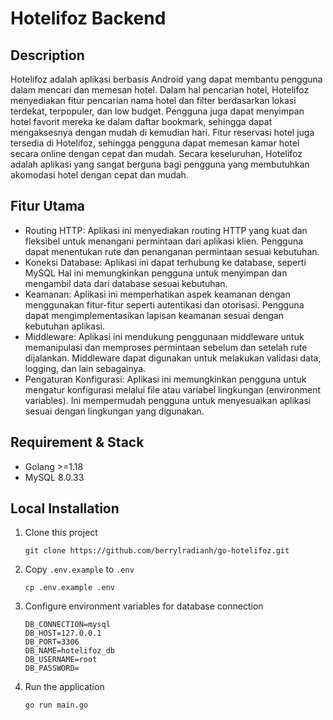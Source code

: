 # Hotelifoz Backend

## Description
Hotelifoz adalah aplikasi berbasis Android yang dapat membantu pengguna dalam mencari dan memesan hotel. Dalam hal pencarian hotel, Hotelifoz menyediakan fitur pencarian nama hotel dan filter berdasarkan lokasi terdekat, terpopuler, dan low budget. Pengguna juga dapat menyimpan hotel favorit mereka ke dalam daftar bookmark, sehingga dapat mengaksesnya dengan mudah di kemudian hari. Fitur reservasi hotel juga tersedia di Hotelifoz, sehingga pengguna dapat memesan kamar hotel secara online dengan cepat dan mudah. Secara keseluruhan, Hotelifoz adalah aplikasi yang sangat berguna bagi pengguna yang membutuhkan akomodasi hotel dengan cepat dan mudah.

## Fitur Utama

-   Routing HTTP: Aplikasi ini menyediakan routing HTTP yang kuat dan fleksibel untuk menangani permintaan dari aplikasi klien. Pengguna dapat menentukan rute dan penanganan permintaan sesuai kebutuhan.
-   Koneksi Database: Aplikasi ini dapat terhubung ke database, seperti MySQL Hal ini memungkinkan pengguna untuk menyimpan dan mengambil data dari database sesuai kebutuhan.
-   Keamanan: Aplikasi ini memperhatikan aspek keamanan dengan menggunakan fitur-fitur seperti autentikasi dan otorisasi. Pengguna dapat mengimplementasikan lapisan keamanan sesuai dengan kebutuhan aplikasi.
-   Middleware: Aplikasi ini mendukung penggunaan middleware untuk memanipulasi dan memproses permintaan sebelum dan setelah rute dijalankan. Middleware dapat digunakan untuk melakukan validasi data, logging, dan lain sebagainya.
-   Pengaturan Konfigurasi: Aplikasi ini memungkinkan pengguna untuk mengatur konfigurasi melalui file atau variabel lingkungan (environment variables). Ini mempermudah pengguna untuk menyesuaikan aplikasi sesuai dengan lingkungan yang digunakan.

## Requirement & Stack

-   Golang >=1.18
-   MySQL 8.0.33

## Local Installation

1. Clone this project
    ```
    git clone https://github.com/berrylradianh/go-hotelifoz.git
    ```

2. Copy `.env.example` to `.env`
    ```
    cp .env.example .env
    ```
3. Configure environment variables for database connection
    ```
    DB_CONNECTION=mysql
    DB_HOST=127.0.0.1
    DB_PORT=3306
    DB_NAME=hotelifoz_db
    DB_USERNAME=root
    DB_PASSWORD=
    ```

4.  Run the application
    ```
    go run main.go
    ```